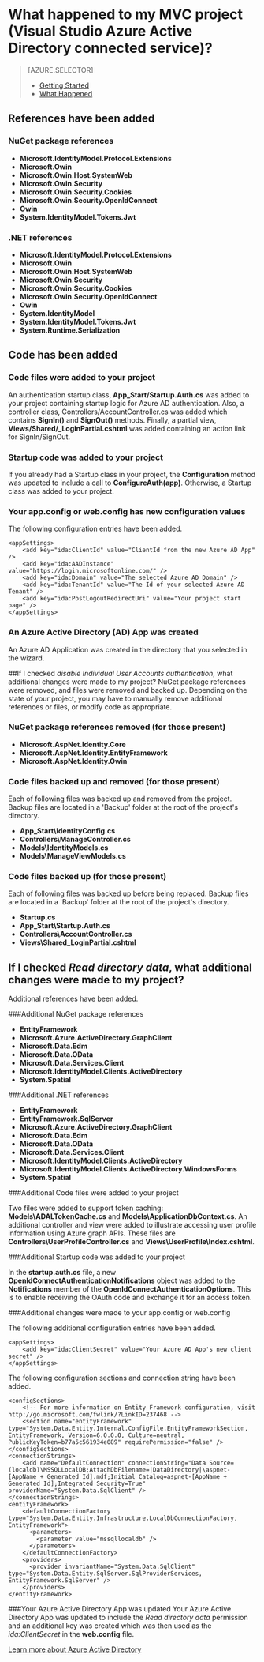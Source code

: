 <properties
	pageTitle="What happened to my MVC project (Visual Studio Azure Active Directory connected service) | Microsoft Azure "
	description="Describes what happens to your MVC project when you connect to Azure AD by using Visual Studio connected services"
	services="active-directory"
	documentationCenter="na"
	authors="TomArcher"
	manager="douge"
	editor=""/>

<tags
	ms.service="active-directory"
	ms.workload="web"
	ms.tgt_pltfrm="vs-what-happened"
	ms.devlang="na"
	ms.topic="article"
	ms.date="12/18/2015"
	ms.author="tarcher"/>

# What happened to my MVC project (Visual Studio Azure Active Directory connected service)?

> [AZURE.SELECTOR]
> - [Getting Started](vs-active-directory-dotnet-getting-started.md)
> - [What Happened](vs-active-directory-dotnet-what-happened.md)



## References have been added

### NuGet package references

- **Microsoft.IdentityModel.Protocol.Extensions**
- **Microsoft.Owin**
- **Microsoft.Owin.Host.SystemWeb**
- **Microsoft.Owin.Security**
- **Microsoft.Owin.Security.Cookies**
- **Microsoft.Owin.Security.OpenIdConnect**
- **Owin**
- **System.IdentityModel.Tokens.Jwt**

### .NET references

- **Microsoft.IdentityModel.Protocol.Extensions**
- **Microsoft.Owin**
- **Microsoft.Owin.Host.SystemWeb**
- **Microsoft.Owin.Security**
- **Microsoft.Owin.Security.Cookies**
- **Microsoft.Owin.Security.OpenIdConnect**
- **Owin**
- **System.IdentityModel**
- **System.IdentityModel.Tokens.Jwt**
- **System.Runtime.Serialization**

## Code has been added

### Code files were added to your project

An authentication startup class, **App_Start/Startup.Auth.cs** was added to your project containing startup logic for Azure AD authentication. Also, a controller class, Controllers/AccountController.cs was added which contains **SignIn()** and **SignOut()** methods. Finally, a partial view, **Views/Shared/_LoginPartial.cshtml** was added containing an action link for SignIn/SignOut.

### Startup code was added to your project

If you already had a Startup class in your project, the **Configuration** method was updated to include a call to **ConfigureAuth(app)**. Otherwise, a Startup class was added to your project.

### Your app.config or web.config has new configuration values

The following configuration entries have been added.


	<appSettings>
	    <add key="ida:ClientId" value="ClientId from the new Azure AD App" />
	    <add key="ida:AADInstance" value="https://login.microsoftonline.com/" />
	    <add key="ida:Domain" value="The selected Azure AD Domain" />
	    <add key="ida:TenantId" value="The Id of your selected Azure AD Tenant" />
	    <add key="ida:PostLogoutRedirectUri" value="Your project start page" />
	</appSettings>

### An Azure Active Directory (AD) App was created
An Azure AD Application was created in the directory that you selected in the wizard.

##If I checked *disable Individual User Accounts authentication*, what additional changes were made to my project?
NuGet package references were removed, and files were removed and backed up. Depending on the state of your project, you may have to manually remove additional references or files, or modify code as appropriate.

### NuGet package references removed (for those present)

- **Microsoft.AspNet.Identity.Core**
- **Microsoft.AspNet.Identity.EntityFramework**
- **Microsoft.AspNet.Identity.Owin**

### Code files backed up and removed (for those present)

Each of following files was backed up and removed from the project. Backup files are located in a 'Backup' folder at the root of the project's directory.

- **App_Start\IdentityConfig.cs**
- **Controllers\ManageController.cs**
- **Models\IdentityModels.cs**
- **Models\ManageViewModels.cs**

### Code files backed up (for those present)

Each of following files was backed up before being replaced. Backup files are located in a 'Backup' folder at the root of the project's directory.

- **Startup.cs**
- **App_Start\Startup.Auth.cs**
- **Controllers\AccountController.cs**
- **Views\Shared\_LoginPartial.cshtml**

## If I checked *Read directory data*, what additional changes were made to my project?

Additional references have been added.

###Additional NuGet package references

- **EntityFramework**
- **Microsoft.Azure.ActiveDirectory.GraphClient**
- **Microsoft.Data.Edm**
- **Microsoft.Data.OData**
- **Microsoft.Data.Services.Client**
- **Microsoft.IdentityModel.Clients.ActiveDirectory**
- **System.Spatial**

###Additional .NET references

- **EntityFramework**
- **EntityFramework.SqlServer**
- **Microsoft.Azure.ActiveDirectory.GraphClient**
- **Microsoft.Data.Edm**
- **Microsoft.Data.OData**
- **Microsoft.Data.Services.Client**
- **Microsoft.IdentityModel.Clients.ActiveDirectory**
- **Microsoft.IdentityModel.Clients.ActiveDirectory.WindowsForms**
- **System.Spatial**

###Additional Code files were added to your project

Two files were added to support token caching: **Models\ADALTokenCache.cs** and **Models\ApplicationDbContext.cs**.  An additional controller and view were added to illustrate accessing user profile information using Azure graph APIs.  These files are **Controllers\UserProfileController.cs** and **Views\UserProfile\Index.cshtml**.

###Additional Startup code was added to your project

In the **startup.auth.cs** file, a new **OpenIdConnectAuthenticationNotifications** object was added to the **Notifications** member of the **OpenIdConnectAuthenticationOptions**.  This is to enable receiving the OAuth code and exchange it for an access token.

###Additional changes were made to your app.config or web.config

The following additional configuration entries have been added.

	<appSettings>
	    <add key="ida:ClientSecret" value="Your Azure AD App's new client secret" />
	</appSettings>

The following configuration sections and connection string have been added.

	<configSections>
	    <!-- For more information on Entity Framework configuration, visit http://go.microsoft.com/fwlink/?LinkID=237468 -->
	    <section name="entityFramework" type="System.Data.Entity.Internal.ConfigFile.EntityFrameworkSection, EntityFramework, Version=6.0.0.0, Culture=neutral, PublicKeyToken=b77a5c561934e089" requirePermission="false" />
	</configSections>
	<connectionStrings>
	    <add name="DefaultConnection" connectionString="Data Source=(localdb)\MSSQLLocalDB;AttachDbFilename=|DataDirectory|\aspnet-[AppName + Generated Id].mdf;Initial Catalog=aspnet-[AppName + Generated Id];Integrated Security=True" providerName="System.Data.SqlClient" />
	</connectionStrings>
	<entityFramework>
	    <defaultConnectionFactory type="System.Data.Entity.Infrastructure.LocalDbConnectionFactory, EntityFramework">
	      <parameters>
	        <parameter value="mssqllocaldb" />
	      </parameters>
	    </defaultConnectionFactory>
	    <providers>
	      <provider invariantName="System.Data.SqlClient" type="System.Data.Entity.SqlServer.SqlProviderServices, EntityFramework.SqlServer" />
	    </providers>
	</entityFramework>


###Your Azure Active Directory App was updated
Your Azure Active Directory App was updated to include the *Read directory data* permission and an additional key was created which was then used as the *ida:ClientSecret* in the **web.config** file.

[Learn more about Azure Active Directory](http://azure.microsoft.com/services/active-directory/)
